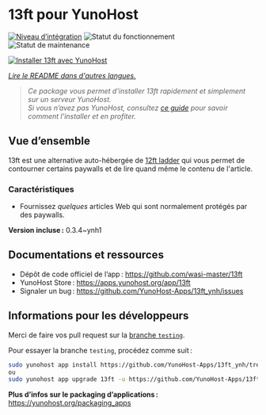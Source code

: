 <!--
Nota bene : ce README est automatiquement généré par <https://github.com/YunoHost/apps/tree/master/tools/readme_generator>
Il NE doit PAS être modifié à la main.
-->

# 13ft pour YunoHost

[![Niveau d’intégration](https://apps.yunohost.org/badge/integration/13ft)](https://ci-apps.yunohost.org/ci/apps/13ft/)
![Statut du fonctionnement](https://apps.yunohost.org/badge/state/13ft)
![Statut de maintenance](https://apps.yunohost.org/badge/maintained/13ft)

[![Installer 13ft avec YunoHost](https://install-app.yunohost.org/install-with-yunohost.svg)](https://install-app.yunohost.org/?app=13ft)

*[Lire le README dans d'autres langues.](./ALL_README.md)*

> *Ce package vous permet d’installer 13ft rapidement et simplement sur un serveur YunoHost.*  
> *Si vous n’avez pas YunoHost, consultez [ce guide](https://yunohost.org/install) pour savoir comment l’installer et en profiter.*

## Vue d’ensemble

13ft est une alternative auto-hébergée de [12ft ladder](https://12ft.io) qui vous permet de contourner certains paywalls et de lire quand même le contenu de l'article.

### Caractéristiques
- Fournissez *quelques* articles Web qui sont normalement protégés par des paywalls.

**Version incluse :** 0.3.4~ynh1
## Documentations et ressources

- Dépôt de code officiel de l’app : <https://github.com/wasi-master/13ft>
- YunoHost Store : <https://apps.yunohost.org/app/13ft>
- Signaler un bug : <https://github.com/YunoHost-Apps/13ft_ynh/issues>

## Informations pour les développeurs

Merci de faire vos pull request sur la [branche `testing`](https://github.com/YunoHost-Apps/13ft_ynh/tree/testing).

Pour essayer la branche `testing`, procédez comme suit :

```bash
sudo yunohost app install https://github.com/YunoHost-Apps/13ft_ynh/tree/testing --debug
ou
sudo yunohost app upgrade 13ft -u https://github.com/YunoHost-Apps/13ft_ynh/tree/testing --debug
```

**Plus d’infos sur le packaging d’applications :** <https://yunohost.org/packaging_apps>
